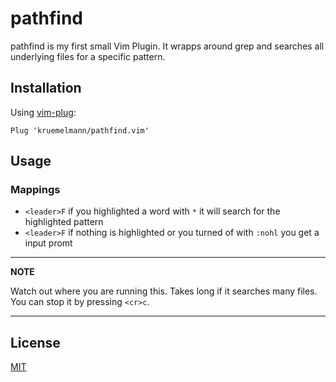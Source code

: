 pathfind  
========

pathfind is my first small Vim Plugin. It wrapps around grep and searches all underlying files for a specific pattern.

Installation
------------

Using [vim-plug](https://github.com/junegunn/vim-plug):

```vim
Plug 'kruemelmann/pathfind.vim'
```

Usage
-----

### Mappings

- `<leader>F` if you highlighted a word with `*` it will search for the highlighted pattern
- `<leader>F` if nothing is highlighted or you turned of with `:nohl` you get a input promt 

---
**NOTE**

Watch out where you are running this. Takes long if it searches many files.
You can stop it by pressing `<cr>c`. 

---


## License
[MIT](https://choosealicense.com/licenses/mit/)
